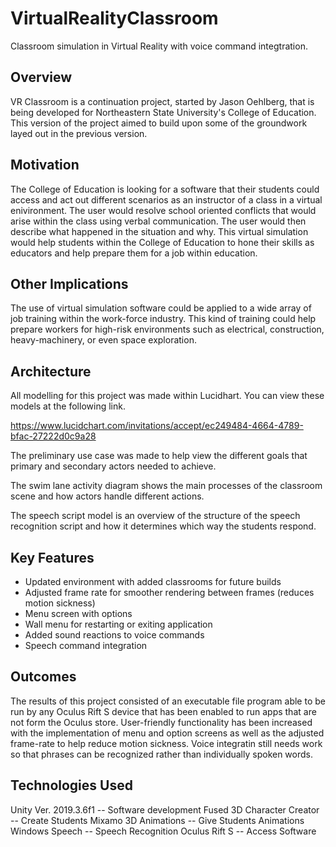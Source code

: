 # VirtualRealityClassroom
 Classroom simulation in Virtual Reality with voice command integtration.
 
 
## Overview ##
VR Classroom is a continuation project, started by Jason Oehlberg, that is being developed for Northeastern State University's College of Education. This version of the project aimed to build upon some of the groundwork layed out in the previous version.

## Motivation ##
The College of Education is looking for a software that their students could access and act out different scenarios as an instructor of a class in a virtual enivironment. The user would resolve school oriented conflicts that would arise within the class using verbal communication. The user would then describe what happened in the situation and why. This virtual simulation would help students within the College of Education to hone their skills as educators and help prepare them for a job within education.

## Other Implications ##
The use of virtual simulation software could be applied to a wide array of job training within the work-force industry. This kind of training could help prepare workers for high-risk environments such as electrical, construction, heavy-machinery, or even space exploration.

## Architecture ##

All modelling for this project was made within Lucidhart.
You can view these models at the following link.

https://www.lucidchart.com/invitations/accept/ec249484-4664-4789-bfac-27222d0c9a28

The preliminary use case was made to help view the different goals that primary and secondary actors needed to achieve.

The swim lane activity diagram shows the main processes of the classroom scene and how actors handle different actions.

The speech script model is an overview of the structure of the speech recognition script and how it determines which way the students respond.


## Key Features ## 

 - Updated environment with added classrooms for future builds
 - Adjusted frame rate for smoother rendering between frames (reduces motion sickness)
 - Menu screen with options
 - Wall menu for restarting or exiting application
 - Added sound reactions to voice commands
 - Speech command integration
 
## Outcomes ##

The results of this project consisted of an executable file program able to be run by any Oculus Rift S device that has been enabled to run apps that are not form the Oculus store. User-friendly functionality has been increased with the implementation of menu and option screens as well as the adjusted frame-rate to help reduce motion sickness. Voice integratin still needs work so that phrases can be recognized rather than individually spoken words.

## Technologies Used ##

Unity Ver. 2019.3.6f1             -- Software development
Fused 3D Character Creator        -- Create Students
Mixamo 3D Animations              -- Give Students Animations
Windows Speech                    -- Speech Recognition
Oculus Rift S                     -- Access Software


